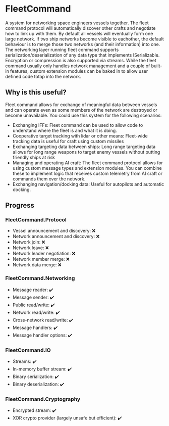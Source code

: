 # FleetCommand
A system for networking space engineers vessels together. The fleet command protocol will automatically discover other crafts and negotiate how to link up with them. 
By default all vessels will eventually form one large network. If two ship networks become visible to eachother, the default behaviour is to merge those two networks (and their information) into one.
The networking layer running fleet command supports serialization/deserialization of any data type that implements ISerializable. Encryption or compression is also supported via streams.
While the fleet command usually only handles network management and a couple of built-in features, custom extension modules can be baked in to allow user defined code totap into the network.

## Why is this useful?
Fleet command allows for exchange of meaningful data between vessels and can operate even as some members of the network are destroyed or become unavailable. You could use this system for the following scenarios:
- Exchanging IFFs: Fleet command can be used to allow code to understand where the fleet is and what it is doing.
- Cooperative target tracking with lidar or other means: Fleet-wide tracking data is useful for craft using custom missiles
- Exchanging targeting data between ships: Long range targeting data allows for long range weapons to target enemy vessels without putting friendly ships at risk
- Managing and operating AI craft: The fleet command protocol allows for using custom message types and extension modules. You can combine these to implement logic that receives custom telemetry from AI craft or commands them over the network.
- Exchanging navigation/docking data: Useful for autopilots and automatic docking.

## Progress
### FleetCommand.Protocol
- Vessel announcement and discovery: ❌
- Network announcement and discovery: ❌
- Network join: ❌
- Network leave: ❌
- Network leader negotiation: ❌
- Network member merge: ❌
- Network data merge: ❌

### FleetCommand.Networking
- Message reader: ✔️
- Message sender: ✔️
- Public read/write: ✔️
- Network read/write: ✔️
- Cross-network read/write: ✔️
- Message handlers: ✔️
- Message handler options: ✔️

### FleetCommand.IO
- Streams: ✔️
- In-memory buffer stream: ✔️
- Binary serialization: ✔️
- Binary deserialization: ✔️

### FleetCommand.Cryptography
- Encrypted stream: ✔️
- XOR crypto provider (largely unsafe but efficient): ✔️

